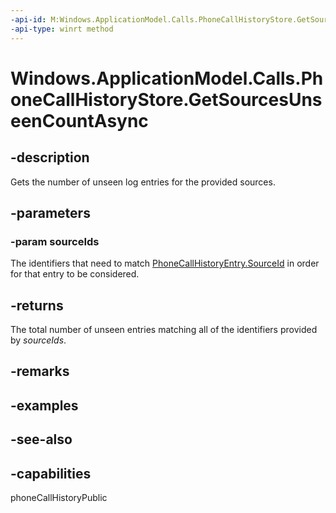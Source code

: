 ```yaml
---
-api-id: M:Windows.ApplicationModel.Calls.PhoneCallHistoryStore.GetSourcesUnseenCountAsync(Windows.Foundation.Collections.IIterable{System.String})
-api-type: winrt method
---
```


<!-- Method syntax
public Windows.Foundation.IAsyncOperation<uint> GetSourcesUnseenCountAsync(Windows.Foundation.Collections.IIterable<System.String> sourceIds)
-->

# Windows.ApplicationModel.Calls.PhoneCallHistoryStore.GetSourcesUnseenCountAsync

## -description
Gets the number of unseen log entries for the provided sources.

## -parameters
### -param sourceIds
The identifiers that need to match [PhoneCallHistoryEntry.SourceId](phonecallhistoryentry_sourceid.md) in order for that entry to be considered.

## -returns
The total number of unseen entries matching all of the identifiers provided by *sourceIds*.

## -remarks

## -examples

## -see-also


## -capabilities
phoneCallHistoryPublic